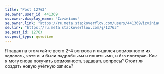 ```yaml
---
title: "Post 12763"
se.owner.user_id: 441369
se.owner.display_name: "Izviniaus"
se.owner.link: "https://ru.meta.stackoverflow.com/users/441369/izviniaus"
se.link: "https://ru.meta.stackoverflow.com/q/12763"
se.post_id: 12763
se.post_type: question
---
```

<p>Я задал на этом сайте всего 2-4 вопроса и лишился возможности их задавать, хотя они были подробными и понятными, и без повторов. Как я могу снова получить возможность задавать вопросы? Стоит ли создать новую учëтную запись?</p>
